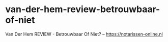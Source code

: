 # van-der-hem-review-betrouwbaar-of-niet
Van Der Hem REVIEW - Betrouwbaar Of Niet? – https://notarissen-online.nl
